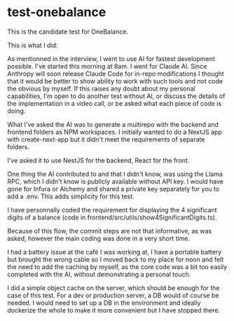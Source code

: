 # test-onebalance

This is the candidate test for OneBalance.

This is what I did:

As mentionned in the interview, I went to use AI for fastest development possible. I've started this morning at 8am. I went for Claude AI. Since Anthropy will soon release Claude Code for in-repo modifications I thought that it would be better to show ability to work with such tools and not code the obvious by myself. If this raises any doubt about my personal capabilities, I'm open to do another test without AI, or discuss the details of the implementation in a video call, or be asked what each piece of code is doing.

What I've asked the AI was to generate a multirepo with the backend and frontend folders as NPM workspaces. I initially wanted to do a NextJS app with create-next-app but it didn't meet the requirements of separate folders.

I've asked it to use NestJS for the backend, React for the front.

One thing the AI contributed to and that I didn't know, was using the Llama RPC, which I didn't know is publicly available without API key. I would have gone for Infura or Alchemy and shared a private key separately for you to add a .env. This adds simplicity for this test.

I have personnally coded the requirement for displaying the 4 significant digits of a balance (code in frontend/src/utils/show4SignificantDigits.ts).

Because of this flow, the commit steps are not that informative, as was asked, however the main coding was done in a very short time.

I had a battery issue at the café I was working at, I have a portable battery but brought the wrong cable so I moved back to my place for noon and felt the need to add the caching by myself, as the core code was a bit too easily completed with the AI, without demonstrating a personal touch.

I did a simple object cache on the server, which should be enough for the case of this test. For a dev or production server, a DB would of course be needed. I would need to set up a DB in the environment and ideally dockerize the whole to make it more convenient but I have stopped there.
